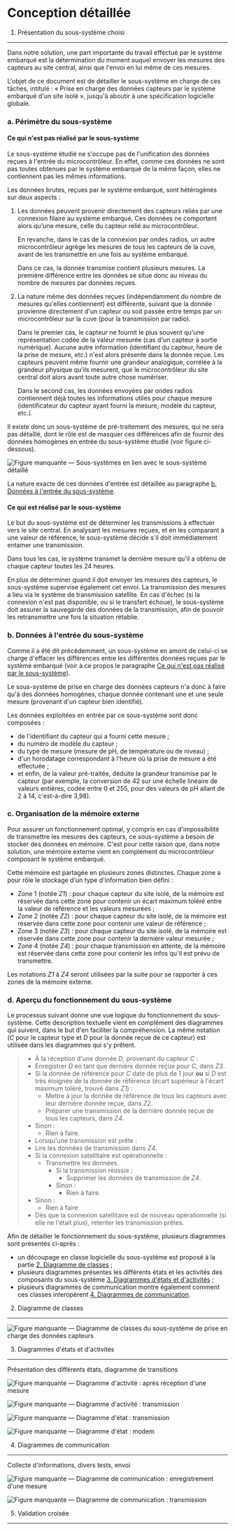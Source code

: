 Conception détaillée
====================


1. Présentation du sous-système choisi
--------------------------------------

Dans notre solution, une part importante du travail effectué par le système embarqué est la détermination du moment auquel envoyer les mesures des capteurs au site central, ainsi que l'envoi en lui même de ces mesures.

L'objet de ce document est de détailler le sous-système en charge de ces tâches, intitulé : « Prise en charge des données capteurs par le système embarqué d'un site isolé », jusqu'à aboutir à une spécification logicielle globale.


### a. Périmètre du sous-système ###

#### Ce qui n'est pas réalisé par le sous-système ####

Le sous-système étudié ne s'occupe pas de l'unification des données reçues à l'entrée du microcontrôleur. En effet, comme ces données ne sont pas toutes obtenues par le système embarqué de la même façon, elles ne contiennent pas les mêmes informations.

Les données brutes, reçues par le système embarqué, sont hétérogènes sur deux aspects :

1.  Les données peuvent provenir directement des capteurs reliés par une connexion filaire au système embarqué. Ces données ne comportent alors qu'une mesure, celle du capteur relié au microcontrôleur.

    En revanche, dans le cas de la connexion par ondes radios, un autre microcontrôleur agrège les mesures de tous les capteurs de la cuve, avant de les transmettre en une fois au système embarqué.

    Dans ce cas, la donnée transmise contient plusieurs mesures. La première différence entre les données se situe donc au niveau du nombre de mesures par données reçues.

2.  La nature même des données reçues (indépendamment du nombre de mesures qu'elles contiennent) est différente, suivant que la donnée provienne directement d'un capteur ou soit passée entre temps par un microcontrôleur sur la cuve (pour la transmission par radio).

    Dans le premier cas, le capteur ne fournit le plus souvent qu'une représentation codée de la valeur mesurée (cas d'un capteur à sortie numérique). Aucune autre information (identifiant du capteur, heure de la prise de mesure, etc.) n'est alors présente dans la donnée reçue. Les capteurs peuvent même fournir une grandeur analogique, corrélée à la grandeur physique qu'ils mesurent, que le microcontrôleur du site central doit alors avant toute autre chose numériser.

    Dans le second cas, les données envoyées par ondes radios contiennent déjà toutes les informations utiles pour chaque mesure (identificateur du capteur ayant fourni la mesure, modèle du capteur, etc.).

Il existe donc un sous-système de pré-traitement des mesures, qui ne sera pas détaillé, dont le rôle est de masquer ces différences afin de fournir des données homogènes en entrée du sous-système étudié (voir figure ci-dessous).

![Figure manquante — Sous-systèmes en lien avec le sous-système détaillé](../../raw/master/images/AdvancedConception/sous-systemes-en-lien-avec-le-sous-systeme-detaille.png "Sous-systèmes en lien avec le sous-système détaillé")

La nature exacte de ces données d'entrée est détaillée au paragraphe [b. Données à l'entrée du sous-système](#b-donn%C3%A9es-%C3%A0-lentr%C3%A9e-du-sous-syst%C3%A8me).


#### Ce qui est réalisé par le sous-système ####

Le but du sous-système est de déterminer les transmissions à effectuer vers le site central. En analysant les mesures reçues, et en les comparant à une valeur de référence, le sous-système décide s'il doit immédiatement entamer une transmission.

Dans tous les cas, le système transmet la dernière mesure qu'il a obtenu de chaque capteur toutes les 24 heures.

En plus de déterminer quand il doit envoyer les mesures des capteurs, le sous-système supervise également cet envoi. La transmission des mesures a lieu via le système de transmission satellite. En cas d'échec (si la connexion n'est pas disponible, ou si le transfert échoue), le sous-système doit assurer la sauvegarde des données de la transmission, afin de pouvoir les retransmettre une fois la situation rétablie.


### b. Données à l'entrée du sous-système ###

Comme il a été dit précédemment, un sous-système en amont de celui-ci se charge d'effacer les différences entre les différentes données reçues par le système embarqué (voir à ce propos le paragraphe [Ce qui n'est pas réalisé par le sous-système](#ce-qui-nest-pas-r%C3%A9alis%C3%A9-par-le-sous-syst%C3%A8me)).

Le sous-système de prise en charge des données capteurs n'a donc à faire qu'à des données homogènes, chaque donnée contenant une et une seule mesure (provenant d'un capteur bien identifié).

Les données exploitées en entrée par ce sous-système sont donc composées :

- de l'identifiant du capteur qui a fourni cette mesure ;
- du numéro de modèle du capteur ;
- du type de mesure (mesure de pH, de température ou de niveau) ;
- d'un horodatage correspondant à l'heure où la prise de mesure a été effectuée ;
- et enfin, de la valeur pré-traitée, déduite la grandeur transmise par le capteur (par exemple, la conversion de 42 sur une échelle linéaire de valeurs entières, codée entre 0 et 255, pour des valeurs de pH allant de 2 à 14, c'est-à-dire 3,98).


### c. Organisation de la mémoire externe ###

Pour assurer un fonctionnement optimal, y compris en cas d'impossibilité de transmettre les mesures des capteurs, ce sous-système a besoin de stocker des données en mémoire. C'est pour cette raison que, dans notre solution, une mémoire externe vient en complément du microcontrôleur composant le système embarqué.

Cette mémoire est partagée en plusieurs zones distinctes. Chaque zone a pour rôle le stockage d'un type d'information bien défini :

- Zone 1 (notée _Z1_) : pour chaque capteur du site isolé, de la mémoire est réservée dans cette zone pour contenir un écart maximum toléré entre la valeur de référence et les valeurs mesurées ;
- Zone 2 (notée _Z2_) : pour chaque capteur du site isolé, de la mémoire est réservée dans cette zone pour contenir une valeur de référence ;
- Zone 3 (notée _Z3_) : pour chaque capteur du site isolé, de la mémoire est réservée dans cette zone pour contenir la dernière valeur mesurée ;
- Zone 4 (notée _Z4_) : pour chaque transmission en attente, de la mémoire est réservée dans cette zone pour contenir les infos qu'il est prévu de transmettre.

Les notations _Z1_ à _Z4_ seront utilisées par la suite pour se rapporter à ces zones de la mémoire externe.


### d. Aperçu du fonctionnement du sous-système ###

Le processus suivant donne une vue logique du fonctionnement du sous-système. Cette description textuelle vient en complément des diagrammes qui suivent, dans le but d'en faciliter la compréhension. La même notation (_C_ pour le capteur type et _D_ pour la donnée reçue de ce capteur) est utilisée dans les diagrammes qui s'y prêtent.

> -   À la réception d'une donnée _D_, provenant du capteur _C_ :
>    -   Enregistrer _D_ en tant que dernière donnée reçue pour _C_, dans _Z3_.
>    -   Si la donnée de référence pour _C_ date de plus de 1 jour __ou__ si _D_ est très éloignée de la donnée de référence (écart supérieur à l'écart maximum toléré, trouvé dans _Z1_) :
>        -   Mettre à jour la donnée de référence de tous les capteurs avec leur dernière donnée reçue, dans _Z2_.
>        -   Préparer une transmission de la dernière donnée reçue de tous les capteurs, dans _Z4_.
>    -   Sinon :
>        -   Rien à faire.
>-   Lorsqu'une transmission est prête :
>    -   Lire les données de transmission dans _Z4_.
>    -   Si la connexion satellitaire est opérationnelle :
>        -   Transmettre les données.
>            -   Si la transmission réussie :
>                -   Supprimer les données de transmission de _Z4_.
>            -   Sinon :
>                -   Rien à faire.
>    -   Sinon :
>        -   Rien à faire.
>-   Dès que la connexion satellitaire est de nouveau opérationnelle (si elle ne l'était plus), retenter les transmission prêtes.

Afin de détailler le fonctionnement du sous-système, plusieurs diagrammes sont présentés ci-après :

- un découpage en classe logicielle du sous-système est proposé à la partie [2. Diagramme de classes](#2-diagramme-de-classes) ;
- plusieurs diagrammes présentes les différents états et les activités des composants du sous-système [3. Diagrammes d'états et d'activités](#3-diagrammes-d%C3%A9tats-et-dactivit%C3%A9s) ;
- plusieurs diagrammes de communication montre également comment ces classes interopèrent [4. Diagrammes de communication](#4-diagrammes-de-communication).


2. Diagramme de classes
-----------------------

![Figure manquante — Diagramme de classes du sous-système de prise en charge des données capteurs](../../raw/master/images/AdvancedConception/diagramme-de-classes.png "Diagramme de classes du sous-système de prise en charge des données capteurs")


3. Diagrammes d'états et d'activités
------------------------------------

Présentation des différents états, diagramme de transitions

![Figure manquante — Diagramme d'activité : après réception d'une mesure](../../raw/master/images/AdvancedConception/da-apres-reception-d-une-mesure.png "Diagramme d'activité : après réception d'une mesure")

![Figure manquante — Diagramme d'activité : transmission](../../raw/master/images/AdvancedConception/da-transmission.png "Diagramme d'activité : transmission")

![Figure manquante — Diagramme d'état : transmission](../../raw/master/images/AdvancedConception/de-transmission.png "Diagramme d'état : transmission")

![Figure manquante — Diagramme d'état : modem](../../raw/master/images/AdvancedConception/de-modem.png "Diagramme d'état : modem")


4. Diagrammes de communication
------------------------------
Collecte d'informations, divers tests, envoi

![Figure manquante — Diagramme de communication : enregistrement d'une mesure](../../raw/master/images/AdvancedConception/dc-enregistrement-d-une-mesure.png "Diagramme de communication : enregistrement d'une mesure")

![Figure manquante — Diagramme de communication : transmission](../../raw/master/images/AdvancedConception/dc-transmission.png "Diagramme de communication : transmission")


5. Validation croisée
---------------------
